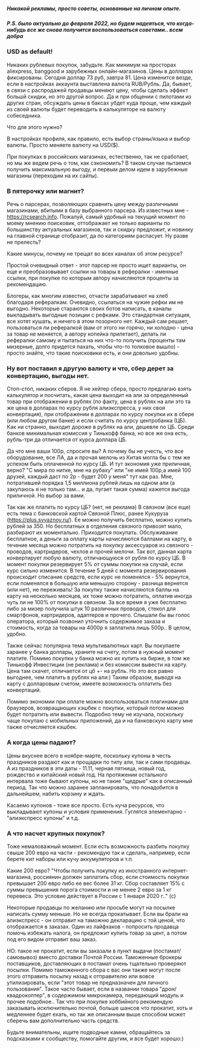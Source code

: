 ##### Никакой рекламы, просто советы, основанные на личном опыте.
##### P.S. было актуально до февраля 2022, но будем надеяться, что когда-нибудь все же снова получится воспользоваться советами.. всем добра

### USD as default!

Никаких рублевых покупок, забудьте. Как минимум на просторах aliexpress, banggood и зарубежных онлайн-магазинов.
Цены в долларах фиксированы. Сегодня доллар 73 руб, завтра 81. Цена изменится везде, если в настройках аккаунта выставлена валюта RUB/Рубль. Да, бывает, в связи с распродажей продавцы меняют цену, чтобы сделать эффект большй скидки, но это другой вопрос. Да и при общении с пилотами из других стран, обсуждать цены в баксах убдет куда проще, чем каждый из своей валюты будет переводить в калькуляторе на валюту собеседника.

Что для этого нужно?

В настройках профиля, как правило, есть выбор страны/языка и выбор валюты. Просто меняете валюту на USD($).

При покупках в российских магазинах, естественно, так не сработает, но мы же ведем речь о том, как сэкономить? В таком случае пытаемся получить максимальную выгоду, и первым делом идем в зарубежные магазины (переходим на их сайты).

###  В пятерочку или магнит?

Речь о парсерах, позволяющих сравнить цену между различными магазинами, вбитыми в базу выбранного парсера.
Из известных мне - https://rcsearch.info. Пожалуй, самый удобный на текущий момент по моему мнению поисковик, оттображает не только варианты по большинству актуальных магазинов, так и скидку предложит, и новинку на главной странице отобразит, да по категориям распасует. Ну разве не прелесть?

Какие минусы, почему не трещат во всех каналах об этом ресурсе?

Простой очевидный ответ - этот парсер не просто ищет варианты, он еще и преобразовывает ссылки на товары в рефералки - именные ссылки, при покупке по которым автору начисляются проценты за рекомендацию.

Блогеры, как многим известно, отчасти зарабатывают на хлеб благодаря рефералкам.  Очевидно, ссылаться на чужие рефки им не выгодно. Некоторые стараются своих ботов написать, в каналы выкладывать выгодные позиции с рефками. Это стандартная ситуация, все хотят кушать, и ничего в этом позорного нет. Каждый сам решает, пользоваться ли рефералкой (вам от этого ни горячо, ни холодно - цена за товар не меняется, а автору копейка прилетает), делать ли рефералки самому и пытаться на них что-то получить (проценты там мизерные, долго придется пахать, чтобы что-то толковое вышло) - просто знайте, что такие поисковики есть, и они довольно удобны.

###  Ну вот поставил я другую валюту и что, сбер дерет за конвертацию, выгоды нет.

Стоп-стоп, никаких сберов. Я не хейтер сбера, просто предлагаю взять калькулятор и посчитать, какая цена выходит на али за определенный товар при отображении в рублях (по факту, цена в рублях на али это та же цена в долларах по курсу рубля алиэкспресса, у них своя конвертация), при отображении в долларах по курсу покупки их в сбере (или любом другом банке) и если считать по курсу центробанка (ЦБ). Как ни странно, выходит дороже в рублях на али, дешевле по ЦБ. Среди банков минимальная комиссия у Тинькофф банка, но все же она есть, рубль-три да отличается от курса доллара ЦБ.

Да что мне ваши 100р, спросите вы? А почему бы не учесть, что все оборудование, все ЛА, да и прочая мелочь из Китая могла бы с тем же успехом быть оплаченной по курсу ЦБ. И тут экономия уже приличная, верно? "С мира по нитке, мне на рубаху" или "не имей 100р,а имей 100 друзей, каждый даст по 2р - будет 200 у меня" тут как раз. Мне, потратившей порядка 1,5 миллиона рублей лишь на одном али (а закупаюсь я не только там... и да, пугает такая сумма) кажется выгода приличной. Но выбор за вами.

Так как же платить по курсу ЦБ? (нет, не реклама) В связном (все еще) есть тема с банковской картой Связной Плюс, ранее Кукуруза (https://plus.svyaznoy.ru/). Ее можно получить бесплатно, можно купить рублей за 350. Но бесплатных в отделения связного привозят мало, разбирают их моментально. Приходится покупать. Обслуживание бесплатное, а деньги за оплату карты начисляются баллами на карту, в течение месяца можно потратить на покупку аксессуаров из связного - проводов, картридеров, чехлов и прочей мелочи. Так вот, данная карта конвертирует любую валюту, отличающуюся от рубля по курсу ЦБ. В момент покупки резервирует 5% от суммы покупки на случай, если курс сильно изменится. В течение 5 дней с момента резервирования происходит списание средств, если курс не поменялся - 5% вернутся, если поменялся в большую или меньшую сторону - разница вернется (или нет), не переживать! За покупку также начисляются баллы на карту на несколько месяцев, их тоже можно потратить, оплатив иногда чуть ли не 100% от покупки в связном. За все время я уже бесплатно либо за мизер получила штук 10 различных проводов, стекол для смартфонов, картридеров, адаптеров и прочего. Слышали бы вы голос оператора, который позвонил уточнить содержимое заказа и стоимость, когда за товары на 4000р я заплатила лишь 500р.. В целом, удобно.

Также сейчас популярна тема мультивалютных карт. Вы покупаете заранее у банка доллары, храните на счету, потом в нужный момент платите. Помимо покупки у банка можно их купить на бирже, в том же Тинькофф Инвестиции (не реклама) и без комиссии вывести на карту. Цена там скачет, отличается от цб +- на рубль. Но это все равно выгоднее, чем платить в рублях на али:)
Таким образом, выводя на карту с долларовым счетом, имеете возможность оплатить без конвертаций.

Помимо экономии при оплате можно воспользоваться плагинами для браузеров, возвращающих кэшбек с покупки, который потом можно будет потратить или вывести. Подробно тему не изучала, поскольку чаще покупаю с мобильных приложений, да и на банковскую карту мне также отчисляется кэшбек.

###  А когда цены падают?

Цены вкуснее всего в ноябре-марте, поскольку купоны в честь праздников раздают как и прощадки по типу али, так и сами продавцы. А из праздников в эти даты - 11.11, черная пятница, новый год, рождество и китайский новый год. На протяжении остального интервала тоже бывают купоны, но не такие "щедрые" как в описанный период. Так что можно заранее запланировать, что понадобится в дальнейшем, набить корзину и ждать.

Касаемо купонов - тоже все просто. Есть куча ресурсов, что выкладывают купоны и условия применения. Гуглятся элементарно - "алиэкспресс купоны" и т.д.

###  А что насчет крупных покупок?

Тоже немаловажный момент. Если есть возможность разбить покупку свыше 200 евро на части - рекомендую так и сделать, например, если берете кит наборы или кучу аккумуляторов и т.п. 

Какие 200 евро?
"Чтобы получить покупку из иностранного интернет-магазина, россиянин должен заплатить сбор, если стоимость покупки превышает 200 евро либо ее вес более 31 кг. Сбор составляет 15% с суммы превышения порога стоимости и не менее 2 евро за 1 кг перевеса. Это условие действует в России с 1 января 2020 г.." (с)

Некоторые продавцы по желанию или просьбе могут на посылке написать сумму меньше. Но не всегда прокатывает. Если вы брали на алиэкспресс - он отправит на таможню декларацию с той ценой, что отображается в заказах. Один из лайфхаков - попросить продавца помочь избежать налога, он предложит купить товар за цент, а потом под его видом отправит ваш заказ. 

НО: такое не прокатит, если вы заказали в пункт выдачи (постамат/самовывоз) вместо доставки Почтой России. Таможенные брокеры поставщиков, доставляющих в постамат очень тщательно проверяют посылки. Помимо таможенного сбора с вас они также могут после этого отправить посылку назад к отправителю или вовсе утилизировать, если "этот товар не предназначен для личного пользования". Такое часто бывает, если в названии товара "дрон/квадрокоптер", в содержимом микрокамера, передающий модуль и прочее подобное.. Так что при покупке хоббийного рекомендую заказывать исключительно почтой, больше шансов что прокатит, хоть и медленнее будет ехать, но так же описанным выше способом может сберечь вам дополнительно часть средств.

Будьте внимательны, ищите подводные камни, обращайтесь за подсказками к сообществу, помогайте другим, и все будет хорошо:)

